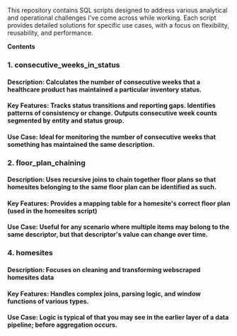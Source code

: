 
This repository contains SQL scripts designed to address various analytical and operational challenges I've come across while working. Each script provides detailed solutions for specific use cases, with a focus on flexibility, reusability, and performance.

**Contents**
### 1. consecutive_weeks_in_status
   #### Description: Calculates the number of consecutive weeks that a healthcare product has maintained a particular inventory status.
   #### Key Features: Tracks status transitions and reporting gaps. Identifies patterns of consistency or change. Outputs consecutive week counts segmented by entity and status group.
   #### Use Case: Ideal for monitoring the number of consecutive weeks that something has maintained the same description.
### 2. floor_plan_chaining
   #### Description: Uses recursive joins to chain together floor plans so that homesites belonging to the same floor plan can be identified as such.
   #### Key Features: Provides a mapping table for a homesite's correct floor plan (used in the homesites script)
   #### Use Case: Useful for any scenario where multiple items may belong to the same descriptor, but that descriptor's value can change over time.
### 4. homesites
   #### Description: Focuses on cleaning and transforming webscraped homesites data
   #### Key Features: Handles complex joins, parsing logic, and window functions of various types.
   #### Use Case: Logic is typical of that you may see in the earlier layer of a data pipeline; before aggregation occurs.
